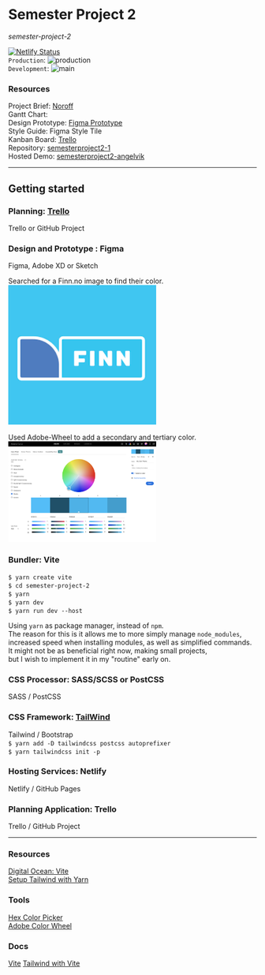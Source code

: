 # Semester Project 2
_semester-project-2_

[![Netlify Status](https://api.netlify.com/api/v1/badges/8351bb72-cb2f-4acd-9641-31a9d3ca7da8/deploy-status)](https://app.netlify.com/sites/semester-project-2/deploys)      
`Production`: ![production](https://github.com/siljeangelvik/semester-project-2/actions/workflows/prod.yml/badge.svg)      
`Development`: ![main](https://github.com/siljeangelvik/semester-project-2/actions/workflows/dev.yml/badge.svg)  

### Resources

Project Brief: [Noroff](https://noroff-content.gitlab.io/feu/semester-project-2/brief.html#required-links)    
Gantt Chart:    
Design Prototype: [Figma Prototype](https://www.figma.com/file/UyExWTgQEUySgt6Id8BKg1/Style-Tile?node-id=2%3A2&t=H3mrxOhAxbzwXgIE-0)    
Style Guide: Figma Style Tile  
Kanban Board: [Trello](https://trello.com/b/BqgXk4Ij/semester-project-2)    
Repository: [semesterproject2-1](https://github.com/siljeangelvik/semester-project-2)    
Hosted Demo: [semesterproject2-angelvik](https://semester-project-2.netlify.app/)  

---

## Getting started

### Planning: [Trello](https://trello.com/b/BqgXk4Ij/semester-project-2)  
Trello or GitHub Project  

### Design and Prototype : Figma
Figma, Adobe XD or Sketch  

Searched for a Finn.no image to find their color.  
<img alt="finn-logo-color" src="resources/images/finn.png" width="300">

Used Adobe-Wheel to add a secondary and tertiary color.  
<img alt="adobe-color-wheel" src="resources/images/color-wheel.png" width="300">

### Bundler: Vite

`$ yarn create vite`  
`$ cd semester-project-2`  
`$ yarn`  
`$ yarn dev`  
`$ yarn run dev --host`  

Using `yarn` as package manager, instead of `npm`.  
The reason for this is it allows me to more simply manage `node_modules`,  
increased speed when installing modules, as well as simplified commands.  
It might not be as beneficial right now, making small projects,  
but I wish to implement it in my "routine" early on.

### CSS Processor: SASS/SCSS or PostCSS
SASS / PostCSS
### CSS Framework: [TailWind](https://tailwindcss.com/docs/guides/vite)
Tailwind / Bootstrap    
`$ yarn add -D tailwindcss postcss autoprefixer`    
`$ yarn tailwindcss init -p`    

### Hosting Services: Netlify
Netlify / GitHub Pages
### Planning Application: Trello
Trello / GitHub Project

---
### Resources
[Digital Ocean: Vite](https://www.digitalocean.com/community/tutorials/how-to-set-up-a-react-project-with-vite)  
[Setup Tailwind with Yarn](https://dev.to/ashirbadgudu/set-up-tailwind-css-with-create-react-app-and-yarn-pio)  

### Tools
[Hex Color Picker](https://imagecolorpicker.com/en)  
[Adobe Color Wheel](https://color.adobe.com/create/color-wheel)  

### Docs
[Vite](https://vitejs.dev/guide/features.html)
[Tailwind with Vite](https://tailwindcss.com/docs/guides/vite)  